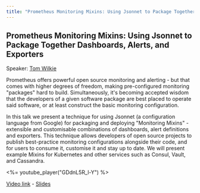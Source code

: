 ```yaml
---
title: "Prometheus Monitoring Mixins: Using Jsonnet to Package Together Dashboards, Alerts, and Exporters"
---
```


## Prometheus Monitoring Mixins: Using Jsonnet to Package Together Dashboards, Alerts, and Exporters

Speaker: [Tom Wilkie](/2018-munich/speakers/tom-wilkie/)

Prometheus offers powerful open source monitoring and alerting - but that comes with higher degrees of freedom, making pre-configured monitoring "packages" hard to build. Simultaneously, it's becoming accepted wisdom that the developers of a given software package are best placed to operate said software, or at least construct the basic monitoring configuration.

In this talk we present a technique for using Jsonnet (a configuration language from Google) for packaging and deploying "Monitoring Mixins" - extensible and customisable combinations of dashboards, alert definitions and exporters. This technique allows developers of open source projects to publish best-practice monitoring configurations alongside their code, and for users to consume it, customise it and stay up to date. We will present example Mixins for Kubernetes and other services such as Consul, Vault, and Cassandra.

<%= youtube_player("GDdnL5R_l-Y") %>

[Video link](https://youtu.be/GDdnL5R_l-Y) -
[Slides](/2018-munich/slides/prometheus-monitoring-mixins.pdf)
